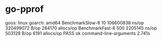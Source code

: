 # go-pprof


goos: linux
goarch: amd64
BenchmarkSlow-8               10         106600838 ns/op        320499072 B/op    284170 allocs/op
BenchmarkFast-8              500           2205145 ns/op          503128 B/op       6191 allocs/op
PASS
ok      command-line-arguments  2.741s